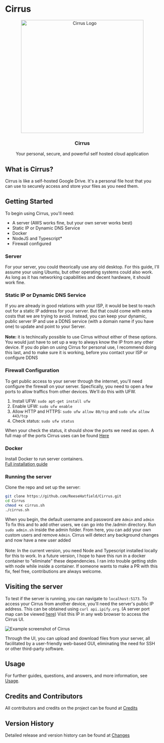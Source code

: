 # **Cirrus**

<p align="center">
  <a href="https://github.com/reesehatfield/cirrus">
    <img src="./frontend/public/Logo.png" alt="Cirrus Logo" width="400" height="370">
  </a>
</p>

<h3 align="center"><strong>Cirrus</strong></h3>

<p align="center">
  Your personal, secure, and powerful self hosted cloud application
  <br>
</p>

## What is Cirrus?

Cirrus is like a self-hosted Google Drive. It's a personal file host that you can use to securely access and store your files as you need them.

## Getting Started

To begin using Cirrus, you'll need:

- A server (AWS works fine, but your own server works best)
- Static IP or Dynamic DNS Service
- Docker
- NodeJS and Typescript*
- Firewall configured

### Server
For your server, you could theorically use any old desktop. For this guide, I'll assume your using Ubuntu, but other operating systems could also work. As long as it has networking capabilities and decent hardware, it should work fine.

### Static IP or Dynamic DNS Service
If you are already in good relations with your ISP, it would be best to reach out for a static IP address for your server. But that could come with extra costs that we are trying to avoid. Instead, you can keep your dynamic, public server IP and use a DDNS service (with a domain name if you have one) to update and point to your Server. 
</br>
</br>
**Note:** it is techincally possible to use Cirrus without either of these options. You would just have to set up a way to always know the IP from any other device. If you do plan on using Cirrus for personal use, I recommend doing this last, and to make sure it is working, before you contact your ISP or configure DDNS


### Firewall Configuration
To get public access to your server through the internet, you'll need configure the firewall on your server. Specfically, you need to open a few ports to allow traffics from other devices. We'll do this with UFW.

1. Install UFW: `sudo apt-get install ufw`
2. Enable UFW: `sudo ufw enable`
3. Allow HTTP and HTTPS: `sudo ufw allow 80/tcp` and `sudo ufw allow 443/tcp`
4. Check status: `sudo ufw status`

When your check the status, it should show the ports we need as open. A full map of the ports Cirrus uses can be found [Here](https://github.com/ReeseHatfield/Cirrus/blob/main/docs/Usage.md#port-mapping-table)


### Docker

Install Docker to run server containers. <br>[Full installation guide](https://docs.docker.com/engine/install/)

### Running the server
Clone the repo and set up the server:

```bash
git clone https://github.com/ReeseHatfield/Cirrus.git
cd Cirrus
chmod +x cirrus.sh
./cirrus.sh
```

When you begin, the default username and password are `Admin` and `admin` To fix this and to add other users, we can go into the /admin directory. Run `sudo admin.sh` inside the admin folder. From here, you can add your own custom users and remove `Admin`. Cirrus will detect any background changes and now have a new user added
</br>
</br>
Note: In the current version, you need Node and Typescript installed locally for this to work. In a future version, I hope to have this run in a docker container to "eliminate" these dependencies. I ran into trouble getting stdin with node while inside a container. If someone wants to make a PR with this fix, feel free, contributions are always welcome. 

## Visiting the server
To test if the server is running, you can navigate to `localhost:5173`. To access your Cirrus from another device, you'll need the server's public IP address. This can be obtained using `curl api.ipify.org`. (A server port map can be viewed [here](https://github.com/ReeseHatfield/Cirrus/blob/main/docs/Usage.md#port-mapping-table)) Visit this IP in any web browser to access the Cirrus UI. 

![Example screenshot of Cirrus](./frontend/public/example.png)

Through the UI, you can upload and download files from your server, all facilitated by a user-friendly web-based GUI, eliminating the need for SSH or other third-party software.


## Usage
For further guides, questions, and answers, and more information, see [Usage](https://github.com/ReeseHatfield/Cirrus/blob/main/docs/Usage.md).

## Credits and Contributors
All contributors and credits on the project can be found at [Credits](https://github.com/ReeseHatfield/Cirrus/blob/main/docs/Credits.md)

## Version History

Detailed release and version history can be found at [Changes](https://github.com/ReeseHatfield/Cirrus/blob/main/docs/Changes.md)



